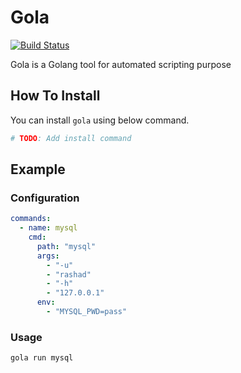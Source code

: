 # Gola

[![Build Status][1]][2]

Gola is a Golang tool for automated scripting purpose

## How To Install

You can install `gola` using below command.

```bash
# TODO: Add install command
```

## Example

### Configuration

```yaml
commands:
  - name: mysql
    cmd:
      path: "mysql"
      args:
        - "-u"
        - "rashad"
        - "-h"
        - "127.0.0.1"
      env:
        - "MYSQL_PWD=pass"
```

### Usage

```bash
gola run mysql
```

[1]: https://img.shields.io/drone/build/RashadAnsari/gola.svg?style=flat-square&logo=drone
[2]: https://cloud.drone.io/RashadAnsari/gola
